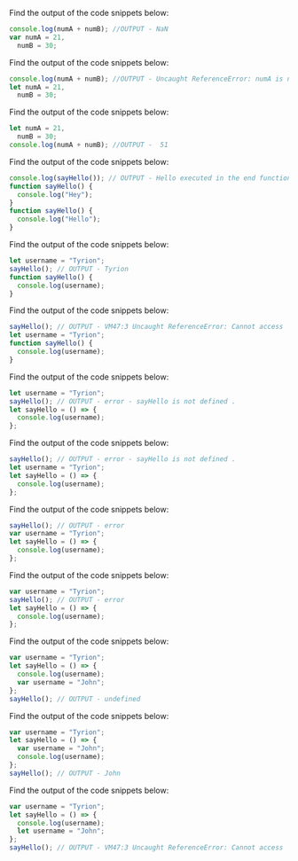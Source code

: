 Find the output of the code snippets below:

```js
console.log(numA + numB); //OUTPUT - NaN
var numA = 21,
  numB = 30;
```

Find the output of the code snippets below:

```js
console.log(numA + numB); //OUTPUT - Uncaught ReferenceError: numA is not defined
let numA = 21,
  numB = 30;
```

Find the output of the code snippets below:

```js
let numA = 21,
  numB = 30;
console.log(numA + numB); //OUTPUT -  51
```

Find the output of the code snippets below:

```js
console.log(sayHello()); // OUTPUT - Hello executed in the end function replaced 
function sayHello() {
  console.log("Hey");
}
function sayHello() {
  console.log("Hello");
}
```

Find the output of the code snippets below:

```js
let username = "Tyrion";
sayHello(); // OUTPUT - Tyrion
function sayHello() {
  console.log(username);
}
```

Find the output of the code snippets below:

```js
sayHello(); // OUTPUT - VM47:3 Uncaught ReferenceError: Cannot access 'username' before initialization
let username = "Tyrion";
function sayHello() {
  console.log(username);
}
```

Find the output of the code snippets below:

```js
let username = "Tyrion";
sayHello(); // OUTPUT - error - sayHello is not defined .
let sayHello = () => {
  console.log(username);
};
```

Find the output of the code snippets below:

```js
sayHello(); // OUTPUT - error - sayHello is not defined .
let username = "Tyrion";
let sayHello = () => {
  console.log(username);
};
```

Find the output of the code snippets below:

```js
sayHello(); // OUTPUT - error 
var username = "Tyrion";
let sayHello = () => {
  console.log(username);
};
```

Find the output of the code snippets below:

```js
var username = "Tyrion";
sayHello(); // OUTPUT - error
let sayHello = () => {
  console.log(username);
};
```

Find the output of the code snippets below:

```js
var username = "Tyrion";
let sayHello = () => {
  console.log(username);
  var username = "John";
};
sayHello(); // OUTPUT - undefined
```

Find the output of the code snippets below:

```js
var username = "Tyrion";
let sayHello = () => {
  var username = "John";
  console.log(username);
};
sayHello(); // OUTPUT - John 
```

Find the output of the code snippets below:

```js
var username = "Tyrion";
let sayHello = () => {
  console.log(username);
  let username = "John";
};
sayHello(); // OUTPUT - VM47:3 Uncaught ReferenceError: Cannot access 'username' before initialization

```